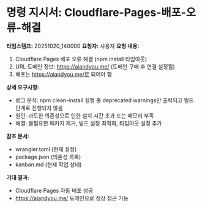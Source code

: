 # 명령 지시서: Cloudflare-Pages-배포-오류-해결

**타임스탬프:** 20251020_140000
**요청자:** 사용자
**요청 내용:** 
1. Cloudflare Pages 배포 오류 해결 (npm install 타임아웃)
2. URL 도메인 정보: https://aiandyou.me/ (도메인 구매 후 연결 설정됨)
3. 배포는 https://aiandyou.me/로 되어야 함

**상세 요구사항:**
- 로그 분석: npm clean-install 실행 중 deprecated warnings만 출력되고 빌드 단계로 진행되지 않음
- 원인: 과도한 의존성으로 인한 설치 시간 초과 또는 메모리 부족
- 해결: 불필요한 패키지 제거, 빌드 설정 최적화, 타임아웃 설정 추가

**참조 문서:**
- wrangler.toml (현재 설정)
- package.json (의존성 목록)
- kanban.md (현재 작업 상태)

**기대 결과:**
- Cloudflare Pages 자동 배포 성공
- https://aiandyou.me/ 도메인으로 정상 접근 가능